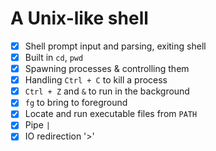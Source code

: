 # A Unix-like shell

- [X] Shell prompt input and parsing, exiting shell
- [X] Built in `cd`, `pwd`
- [X] Spawning processes & controlling them
- [X] Handling `Ctrl + C` to kill a process
- [X] `Ctrl + Z` and `&` to run in the background
- [X] `fg` to bring to foreground
- [X] Locate and run executable files from `PATH`
- [X] Pipe `|`
- [X] IO redirection '>'

